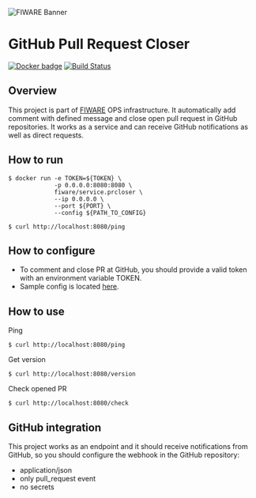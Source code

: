 ![FIWARE Banner](https://nexus.lab.fiware.org/content/images/fiware-logo1.png)

# GitHub Pull Request Closer
[![Docker badge](https://img.shields.io/docker/pulls/fiware/service.prcloser.svg)](https://hub.docker.com/r/fiware/service.prcloser/)
[![Build Status](https://travis-ci.org/FIWARE-Ops/PRCloser.svg?branch=master)](https://travis-ci.org/FIWARE-Ops/PRCloser)

## Overview
This project is part of [FIWARE](https://fiware.org) OPS infrastructure.
It automatically add comment with defined message and close open pull request in GitHub repositories.
It works as a service and can receive GitHub notifications as well as direct requests.

## How to run
```console
$ docker run -e TOKEN=${TOKEN} \
             -p 0.0.0.0:8080:8080 \
             fiware/service.prcloser \
             --ip 0.0.0.0 \
             --port ${PORT} \
             --config ${PATH_TO_CONFIG}  
```
```console
$ curl http://localhost:8080/ping
```
## How to configure
+ To comment and close PR at GitHub, you should provide a valid token with an environment variable TOKEN.
+ Sample config is located [here](./config-example.json). 

## How to use
Ping
```console
$ curl http://localhost:8080/ping
```
Get version
```console
$ curl http://localhost:8080/version
```
Check opened PR
```console
$ curl http://localhost:8080/check
```

## GitHub integration
This project works as an endpoint and it should receive notifications from GitHub, so you should configure the webhook in the GitHub repository:
* application/json
* only pull_request event
* no secrets
